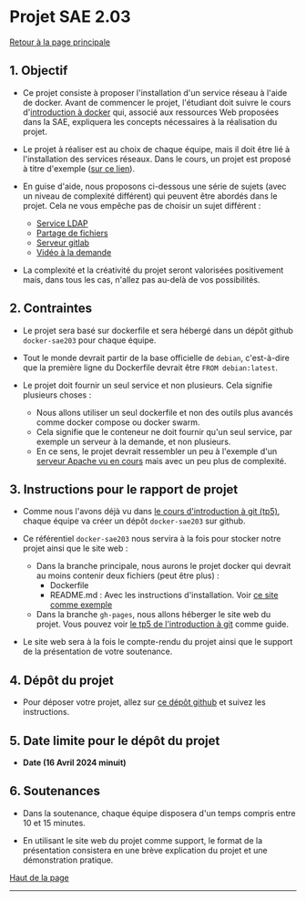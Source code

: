 <a id='main'></a>
# Projet SAE 2.03
[Retour à la page principale](../index.md)


## 1. Objectif

- Ce projet consiste à proposer l'installation d'un service réseau à l'aide de docker. Avant de commencer le projet, l'étudiant doit suivre le cours d'[introduction à docker](https://abderzah.github.io/introduction-docker/) qui, associé aux ressources Web proposées dans la SAE, expliquera les concepts nécessaires à la réalisation du projet.

- Le projet à réaliser est au choix de chaque équipe, mais il doit être lié à l'installation des services réseaux. Dans le cours, un projet est proposé à titre d'exemple ([sur ce lien](https://github.com/abderzah/exempleDockerfile/)).

- En guise d'aide, nous proposons ci-dessous une série de sujets (avec un niveau de complexité différent) qui peuvent être abordés dans le projet.  Cela ne vous empêche pas de choisir un sujet différent :
    - [Service LDAP](https://fr.wikipedia.org/wiki/Lightweight_Directory_Access_Protocol)
    - [Partage de fichiers](https://fr.wikipedia.org/wiki/Serveur_de_fichiers)
    - [Serveur gitlab](https://fr.wikipedia.org/wiki/GitLab)
    - [Vidéo à la demande](https://fr.wikipedia.org/wiki/Vid%C3%A9o_%C3%A0_la_demande)

- La complexité et la créativité du projet seront valorisées positivement mais, dans tous les cas, n'allez pas au-delà de vos possibilités.

## 2. Contraintes

- Le projet sera basé sur dockerfile et sera hébergé dans un dépôt github ```docker-sae203``` pour chaque équipe.

- Tout le monde devrait partir de la base officielle de ```debian```, c'est-à-dire que la première ligne du Dockerfile devrait être ```FROM debian:latest```.

- Le projet doit fournir un seul service et non plusieurs. Cela signifie plusieurs choses :
    - Nous allons utiliser un seul dockerfile et non des outils plus avancés comme docker compose ou docker swarm.
    - Cela signifie que le conteneur ne doit fournir qu'un seul service, par exemple un serveur à la demande, et non plusieurs.
    - En ce sens, le projet devrait ressembler un peu à l'exemple d'un [serveur Apache vu en cours](https://github.com/abderzah/exempleDockerfile/) mais avec un peu plus de complexité.
 

## 3. Instructions pour le rapport de projet

- Comme nous l'avons déjà vu dans [le cours d'introduction à git (tp5)](https://abderzah.github.io/Introduction-GIT/tp5/#sae), chaque équipe va créer un dépôt ```docker-sae203``` sur github.

- Ce référentiel ```docker-sae203``` nous servira à la fois pour stocker notre projet ainsi que le site web :
    - Dans la branche principale, nous aurons le projet docker qui devrait au moins contenir deux fichiers (peut être plus) :
        - Dockerfile
        - README.md : Avec les instructions d'installation. Voir [ce site comme exemple](https://github.com/abderzah/exempleDockerfile/)
    - Dans la branche ```gh-pages```, nous allons héberger le site web du projet. Vous pouvez voir [le tp5 de l'introduction à git](https://abderzah.github.io/Introduction-GIT/tp5/) comme guide.

- Le site web sera à la fois le compte-rendu du projet ainsi que le support de la présentation de votre soutenance.

## 4. Dépôt du projet

- Pour déposer votre projet, allez sur [ce dépôt github](https://github.com/abderzah/depot-de-projets-SAE203-2024/) et suivez les instructions.

## 5. Date limite pour le dépôt du projet

- **Date (16 Avril 2024 minuit)**

## 6. Soutenances

- Dans la soutenance, chaque équipe disposera d'un temps compris entre 10 et 15 minutes.

- En utilisant le site web du projet comme support, le format de la présentation consistera en une brève explication du projet et une démonstration pratique.


[Haut de la page](#main)

---



<style type="text/css" media="screen">
   #tip {
      min-height: 100px;
      background-image: url(../images/tip.png);
      background-repeat: no-repeat;
      background-position: left ;
      margin-bottom: 10px;
      padding-left:100px;
      padding-top:5px;
     color: #000000;
     font-size: 18px !important;
     border-color: #FFFFFF; !important;
     background-color: rgba(84,174,255,0.1); !important;
     border-radius: 4px !important;
     border: 1px solid #000000; !important;
   }
   
      #homework {
      min-height: 100px;
      background-image: url(../images/homework.png);
      background-repeat: no-repeat;
      background-position: left ;
      margin-bottom: 10px;
      padding-left:100px;
      padding-top:5px;
     color: #000000;
     font-size: 18px !important;
     border-color: #FFFFFF; !important;
     background-color: rgba(0,255,0,0.1); !important;
     border-radius: 4px !important;
     border: 1px solid #000000; !important;
   }
   
    #attention {
      min-height: 100px;
      background-image: url(../images/attention.png);
      background-repeat: no-repeat;
      background-position: left ;
      margin-bottom: 10px;
      padding-left:100px;
      padding-top:5px;
     color: #000000;
     font-size: 18px !important;
     border-color: #FFFFFF; !important;
     background-color: rgba(255,0,0,0.1); !important;
     border-radius: 4px !important;
     border: 1px solid #000000; !important;
   }

</style>

